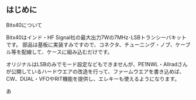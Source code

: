 ## はじめに

Bitx40について

Bitx40はインド・HF Signal社の最大出力7Wの7MHz･LSBトランシーバキットです。
部品は基板に実装すみですので、コネクタ、チューニング・ノブ、ケーブル等を配線して、ケースに組み込むだけです。

オリジナルはLSBのみでモード設定などもできませんが、PE1NWL・Allradさんが公開しているハードウエアの改造を行って、ファームウエアを書き込めば、CW、DUAL・VFOやRIT機能を提供し、エレキーも使えるようになります。

あ
